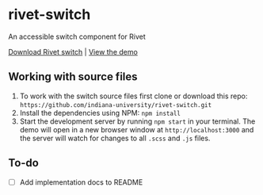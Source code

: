# rivet-switch
An accessible switch component for Rivet

[Download Rivet switch](https://github.com/indiana-university/rivet-switch/archive/master.zip) | [View the demo](https://indiana-university.github.io/rivet-switch/)

## Working with source files
1. To work with the switch source files first clone or download this repo: `https://github.com/indiana-university/rivet-switch.git`
1. Install the dependencies using NPM: `npm install`
1. Start the development server by running `npm start` in your terminal. The demo will open in a new browser window at `http://localhost:3000` and the server will watch for changes to all `.scss` and `.js` files.

## To-do
- [ ] Add implementation docs to README
